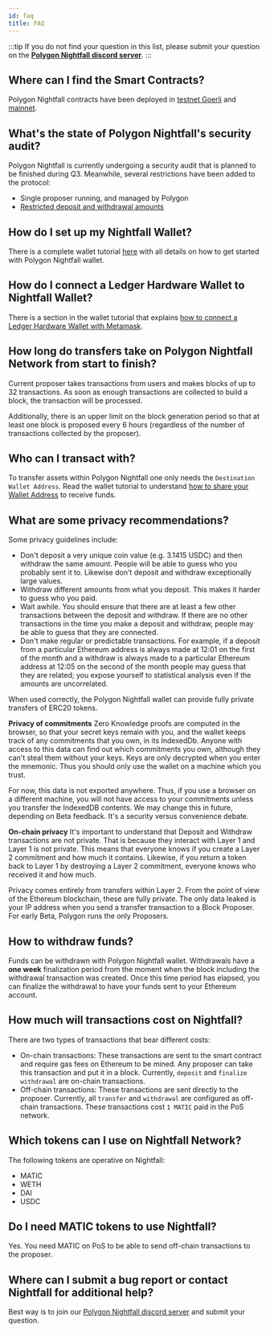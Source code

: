 ```yaml
---
id: faq
title: FAQ
---
```


:::tip
If you do not find your question in this list, please submit your question on the <ins>**[Polygon Nightfall discord server](https://discord.com/invite/pZkC3JV2bR)**</ins>.
:::

## Where can I find the Smart Contracts?

Polygon Nightfall contracts have been deployed in [testnet Goerli](../deployments/testnet.md) and [mainnet](../deployments/mainnet.md).

## What's the state of Polygon Nightfall's security audit?
Polygon Nightfall is currently undergoing a security audit that is planned to be finished during Q3. Meanwhile, several restrictions have been added to the protocol:

- Single proposer running, and managed by Polygon
- [Restricted deposit and withdrawal amounts](../tools/nightfall-wallet.md#deposit-and-withdraw-restrictions)

## How do I set up my Nightfall Wallet?
There is a complete wallet tutorial [here](../tools/nightfall-wallet.md) with all details on how to get started with Polygon Nightfall wallet.

## How do I connect a Ledger Hardware Wallet to Nightfall Wallet?
There is a section in the wallet tutorial that explains [how to connect a Ledger Hardware Wallet with Metamask](../tools/nightfall-wallet.md#how-to-connect-a-ledger-hardware-wallet-to-nightfall).

## How long do transfers take on Polygon Nightfall Network from start to finish?
Current proposer takes transactions from users and makes blocks of up to 32 transactions. As soon as enough transactions are collected to build a block, the transaction will be processed.

Additionally, there is an upper limit on the block generation period so that at least one block is proposed every 6 hours (regardless of the number of transactions collected by the proposer).

## Who can I transact with?
To transfer assets within Polygon Nightfall one only needs the `Destination Wallet Address`. Read the wallet tutorial to understand [how to share your Wallet Address](../tools/nightfall-wallet.md#your-wallet-address) to receive funds.

## What are some privacy recommendations?

Some privacy guidelines include:
- Don't deposit a very unique coin value (e.g. 3.1415 USDC) and then withdraw the same amount. People will be able to guess who you probably sent it to. Likewise don't deposit and withdraw exceptionally large values.
- Withdraw different amounts from what you deposit. This makes it harder to guess who you paid.
- Wait awhile. You should ensure that there are at least a few other transactions between the deposit and withdraw. If there are no other transactions in the time you make a deposit and withdraw, people may be able to guess that they are connected.
- Don't make regular or predictable transactions. For example, if a deposit from a particular Ethereum address is always made at 12:01 on the first of the month and a withdraw is always made to a particular Ethereum address at 12:05 on the second of the month people may guess that they are related; you expose yourself to statistical analysis even if the amounts are uncorrelated.

When used correctly, the Polygon Nightfall wallet can provide fully private transfers of ERC20 tokens.

**Privacy of commitments**
Zero Knowledge proofs are computed in the browser, so that your secret keys remain with you, and the wallet keeps track of any commitments that you own, in its IndexedDb. Anyone with access to this data can find out which commitments you own, although they can't steal them without your keys. Keys are only decrypted when you enter the mnemonic. Thus you should only use the wallet on a machine which you trust.

For now, this data is not exported anywhere. Thus, if you use a browser on a different machine, you will not have access to your commitments unless you transfer the IndexedDB contents. We may change this in future, depending on Beta feedback. It's a security versus convenience debate.

**On-chain privacy**
It's important to understand that Deposit and Withdraw transactions are not private. That is because they interact with Layer 1 and Layer 1 is not private. This means that everyone knows if you create a Layer 2 commitment and how much it contains. Likewise, if you return a token back to Layer 1 by destroying a Layer 2 commitment, everyone knows who received it and how much.

Privacy comes entirely from transfers within Layer 2. From the point of view of the Ethereum blockchain, these are fully private. The only data leaked is your IP address when you send a transfer transaction to a Block Proposer. For early Beta, Polygon runs the only Proposers.


## How to withdraw funds?
Funds can be withdrawn with Polygon Nightfall wallet. Withdrawals have a **one week** finalization period from the moment when the block including the withdrawal transaction was created. Once this time period has elapsed, you can finalize the withdrawal to have your funds sent to your Ethereum account.

## How much will transactions cost on Nightfall?
There are two types of transactions that bear different costs:

- On-chain transactions: These transactions are sent to the smart contract and require gas fees on Ethereum to be mined. Any proposer can take this transaction and put it in a block. Currently, `deposit` and `finalize withdrawal` are on-chain transactions.
- Off-chain transactions: These transactions are sent directly to the proposer. Currently, all `transfer` and `withdrawal` are configured as off-chain transactions. These transactions cost `1 MATIC` paid in the PoS network.

## Which tokens can I use on Nightfall Network?
The following tokens are operative on Nightfall:

- MATIC
- WETH
- DAI
- USDC

## Do I need MATIC tokens to use Nightfall?
Yes. You need MATIC on PoS to be able to send off-chain transactions to the proposer.

## Where can I submit a bug report or contact Nightfall for additional help?
Best way is to join our [Polygon Nightfall discord server](https://discord.com/invite/pZkC3JV2bR) and submit your question.
